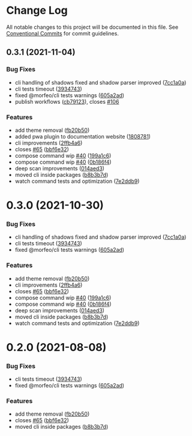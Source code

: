 # Change Log

All notable changes to this project will be documented in this file.
See [Conventional Commits](https://conventionalcommits.org) for commit guidelines.

## 0.3.1 (2021-11-04)


### Bug Fixes

* cli handling of shadows fixed and shadow parser improved ([7cc1a0a](https://github.com/VLK-STUDIO/morfeo/commit/7cc1a0a0d6ccd298f407e5d0b6ebc2070d976720))
* cli tests timeout ([3934743](https://github.com/VLK-STUDIO/morfeo/commit/39347432173609c73c3ffb1ffa7904a416e82e79))
* fixed @morfeo/cli tests warnings ([605a2ad](https://github.com/VLK-STUDIO/morfeo/commit/605a2ad9f9ec67d6ebe4f33b77eb007eae519e7c))
* publish workflows ([cb79123](https://github.com/VLK-STUDIO/morfeo/commit/cb79123fec596a8f0a2105bbc2c17bb2a0b94da0)), closes [#106](https://github.com/VLK-STUDIO/morfeo/issues/106)


### Features

* add theme removal ([fb20b50](https://github.com/VLK-STUDIO/morfeo/commit/fb20b501e877e2137831f9e86629e213007b88b7))
* added pwa plugin to documentation website ([1808781](https://github.com/VLK-STUDIO/morfeo/commit/1808781f20f0c41f6d4a965eb5bad522caf9e56a))
* cli improvements ([2ffb4a6](https://github.com/VLK-STUDIO/morfeo/commit/2ffb4a689058de8d5bf8a4ffcf39d43b0c5c5dc3))
* closes [#65](https://github.com/VLK-STUDIO/morfeo/issues/65) ([bbf6e32](https://github.com/VLK-STUDIO/morfeo/commit/bbf6e32f62c32af51d1795bbbc85c9772948cfdf))
* compose command wip [#40](https://github.com/VLK-STUDIO/morfeo/issues/40) ([199a1c6](https://github.com/VLK-STUDIO/morfeo/commit/199a1c64909896fc0ed3d724687702aaa21a017d))
* compose command wip [#40](https://github.com/VLK-STUDIO/morfeo/issues/40) ([0b186f4](https://github.com/VLK-STUDIO/morfeo/commit/0b186f4805dbe8f7d8aed89486066697af6516b3))
* deep scan improvements ([014aed3](https://github.com/VLK-STUDIO/morfeo/commit/014aed36f8b5194d74862f32c72fc72b341757ed))
* moved cli inside packages ([b8b3b7d](https://github.com/VLK-STUDIO/morfeo/commit/b8b3b7dd43de017025ad6169e1b002e92a58d85e))
* watch command tests and optimization ([7e2ddb9](https://github.com/VLK-STUDIO/morfeo/commit/7e2ddb907a1546f67ea3de120ced9f559a25b31c))





# 0.3.0 (2021-10-30)


### Bug Fixes

* cli handling of shadows fixed and shadow parser improved ([7cc1a0a](https://github.com/VLK-STUDIO/morfeo/tree/main/packages/cli/commit/7cc1a0a0d6ccd298f407e5d0b6ebc2070d976720))
* cli tests timeout ([3934743](https://github.com/VLK-STUDIO/morfeo/tree/main/packages/cli/commit/39347432173609c73c3ffb1ffa7904a416e82e79))
* fixed @morfeo/cli tests warnings ([605a2ad](https://github.com/VLK-STUDIO/morfeo/tree/main/packages/cli/commit/605a2ad9f9ec67d6ebe4f33b77eb007eae519e7c))


### Features

* add theme removal ([fb20b50](https://github.com/VLK-STUDIO/morfeo/tree/main/packages/cli/commit/fb20b501e877e2137831f9e86629e213007b88b7))
* cli improvements ([2ffb4a6](https://github.com/VLK-STUDIO/morfeo/tree/main/packages/cli/commit/2ffb4a689058de8d5bf8a4ffcf39d43b0c5c5dc3))
* closes [#65](https://github.com/VLK-STUDIO/morfeo/tree/main/packages/cli/issues/65) ([bbf6e32](https://github.com/VLK-STUDIO/morfeo/tree/main/packages/cli/commit/bbf6e32f62c32af51d1795bbbc85c9772948cfdf))
* compose command wip [#40](https://github.com/VLK-STUDIO/morfeo/tree/main/packages/cli/issues/40) ([199a1c6](https://github.com/VLK-STUDIO/morfeo/tree/main/packages/cli/commit/199a1c64909896fc0ed3d724687702aaa21a017d))
* compose command wip [#40](https://github.com/VLK-STUDIO/morfeo/tree/main/packages/cli/issues/40) ([0b186f4](https://github.com/VLK-STUDIO/morfeo/tree/main/packages/cli/commit/0b186f4805dbe8f7d8aed89486066697af6516b3))
* deep scan improvements ([014aed3](https://github.com/VLK-STUDIO/morfeo/tree/main/packages/cli/commit/014aed36f8b5194d74862f32c72fc72b341757ed))
* moved cli inside packages ([b8b3b7d](https://github.com/VLK-STUDIO/morfeo/tree/main/packages/cli/commit/b8b3b7dd43de017025ad6169e1b002e92a58d85e))
* watch command tests and optimization ([7e2ddb9](https://github.com/VLK-STUDIO/morfeo/tree/main/packages/cli/commit/7e2ddb907a1546f67ea3de120ced9f559a25b31c))





# 0.2.0 (2021-08-08)


### Bug Fixes

* cli tests timeout ([3934743](https://github.com/VLK-STUDIO/morfeo/tree/main/packages/cli/commit/39347432173609c73c3ffb1ffa7904a416e82e79))
* fixed @morfeo/cli tests warnings ([605a2ad](https://github.com/VLK-STUDIO/morfeo/tree/main/packages/cli/commit/605a2ad9f9ec67d6ebe4f33b77eb007eae519e7c))


### Features

* add theme removal ([fb20b50](https://github.com/VLK-STUDIO/morfeo/tree/main/packages/cli/commit/fb20b501e877e2137831f9e86629e213007b88b7))
* closes [#65](https://github.com/VLK-STUDIO/morfeo/tree/main/packages/cli/issues/65) ([bbf6e32](https://github.com/VLK-STUDIO/morfeo/tree/main/packages/cli/commit/bbf6e32f62c32af51d1795bbbc85c9772948cfdf))
* moved cli inside packages ([b8b3b7d](https://github.com/VLK-STUDIO/morfeo/tree/main/packages/cli/commit/b8b3b7dd43de017025ad6169e1b002e92a58d85e))
